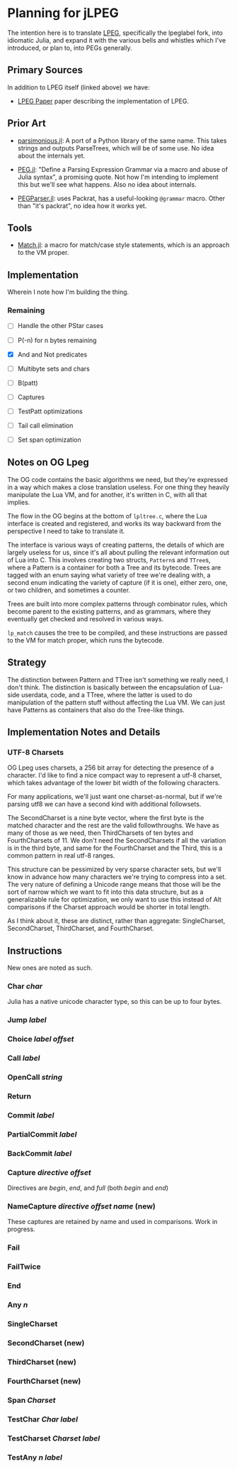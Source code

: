 # Planning for jLPEG

  The intention here is to translate [LPEG](https://github.com/sqmedeiros/lpeglabel), specifically the lpeglabel fork, into idiomatic Julia, and expand it with the various bells and whistles which I've introduced, or plan to, into PEGs generally.

## Primary Sources

In addition to LPEG itself (linked above) we have:

- [LPEG Paper](https://www.inf.puc-rio.br/~roberto/docs/peg.pdf) paper describing the implementation of LPEG.


## Prior Art

- [parsimonious.jl](https://github.com/gitfoxi/Parsimonious.jl): A port of a Python library of the same name.  This takes strings and outputs ParseTrees, which will be of some use.  No idea about the internals yet.

- [PEG.jl](https://github.com/wdebeaum/PEG.jl): "Define a Parsing Expression Grammar via a macro and abuse of Julia syntax", a promising quote.  Not how I'm intending to implement this but we'll see what happens. Also no idea about internals.

- [PEGParser.jl](https://github.com/abeschneider/PEGParser.jl): uses Packrat, has a useful-looking `@grammar` macro.  Other than "it's packrat", no idea how it works yet.


## Tools

- [Match.jl](https://juliaservices.github.io/Match.jl/stable/): a macro for match/case style statements, which is an approach to the VM proper.


## Implementation

Wherein I note how I'm building the thing.

### Remaining 

- [ ] Handle the other PStar cases 

- [ ] P(-n) for n bytes remaining 

- [X] And and Not predicates 

- [ ] Multibyte sets and chars 

- [ ] B(patt)

- [ ] Captures 

- [ ] TestPatt optimizations 

- [ ] Tail call elimination 

- [ ] Set span optimization 


## Notes on OG Lpeg

The OG code contains the basic algorithms we need, but they're expressed in a way which makes a close translation useless. For one thing they heavily manipulate the Lua VM, and for another, it's written in C, with all that implies. 

The flow in the OG begins at the bottom of `lpltree.c`, where the Lua interface is created and registered, and works its way backward from the perspective I need to take to translate it. 

The interface is various ways of creating patterns, the details of which are largely useless for us, since it's all about pulling the relevant information out of Lua into C.  This involves creating two structs, `Pattern`s and `TTree`s, where a Pattern is a container for both a Tree and its bytecode.  Trees are tagged with an enum saying what variety of tree we're dealing with, a second enum indicating the variety of capture (if it is one), either zero, one, or two children, and sometimes a counter. 

Trees are built into more complex patterns through combinator rules, which become parent to the existing patterns, and as grammars, where they eventually get checked and resolved in various ways. 

`lp_match` causes the tree to be compiled, and these instructions are passed to the VM for match proper, which runs the bytecode. 

## Strategy

The distinction between Pattern and TTree isn't something we really need, I don't think.  The distinction is basically between the encapsulation of Lua-side userdata, code, and a TTree, where the latter is used to do manipulation of the pattern stuff without affecting the Lua VM.  We can just have Patterns as containers that also do the Tree-like things. 

## Implementation Notes and Details

### UTF-8 Charsets

OG Lpeg uses charsets, a 256 bit array for detecting the presence of a character. I'd like to find a nice compact way to represent a utf-8 charset, which takes advantage of the lower bit width of the following characters. 

For many applications, we'll just want one charset-as-normal, but if we're parsing utf8 we can have a second kind with additional followsets.

The SecondCharset is a nine byte vector, where the first byte is the matched character and the rest are the valid followthroughs.  We have as many of those as we need, then ThirdCharsets of ten bytes and FourthCharsets of 11.  We don't need the SecondCharsets if all the variation is in the third byte, and same for the FourthCharset and the Third, this is a common pattern in real utf-8 ranges. 

This structure can be pessimized by very sparse character sets, but we'll know in advance how many characters we're trying to compress into a set.  The very nature of defining a Unicode range means that those will be the sort of narrow which we want to fit into this data structure, but as a generalizable rule for optimization, we only want to use this instead of Alt comparisons if the Charset approach would be shorter in total length.

As I think about it, these are distinct, rather than aggregate: SingleCharset, SecondCharset, ThirdCharset, and FourthCharset.  


## Instructions

New ones are noted as such.

### Char _char_

Julia has a native unicode character type, so this can be up to four bytes.

### Jump _label_

### Choice _label_ _offset_

### Call _label_

### OpenCall _string_

### Return

### Commit _label_

### PartialCommit _label_

### BackCommit _label_

### Capture _directive_ _offset_

Directives are _begin_, _end_, and _full_ (both _begin_ and _end_)

### NameCapture _directive_ _offset_ _name_ (new)

These captures are retained by name and used in comparisons. Work in progress.

### Fail

### FailTwice

### End 

### Any _n_ 

### SingleCharset 

### SecondCharset (new)

### ThirdCharset (new)

### FourthCharset (new)

### Span _Charset_

### TestChar _Char_ _label_

### TestCharset _Charset_ _label_

### TestAny _n_ _label_